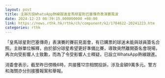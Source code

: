 ```yaml
---
layout: post
title: 主辦方設WhatsApp熱線跟進皇馬球星對巴塞傳奇表演賽風波
date: 2024-12-23 06:39:15.000000000 +08:00
link: https://news.rthk.hk/rthk/ch/component/k2/1784622-20241223.htm
categories: rthk
---
```


「皇馬球星對巴塞傳奇」表演賽的賽前見面會，有已購票的球迷未能與球員簽名合照。主辦單位解釋，由於部分球星希望更好準備比賽，導致突然離開簽名會現場，再次向受影響人士致歉，而為了令受影響人士釋疑，已設立WhatsApp熱線跟進。

消委會表示，截至昨日傍晚6時，共接獲12宗相關投訴，涉及金額9萬多元。警方和海關亦分別接獲報案和舉報。
